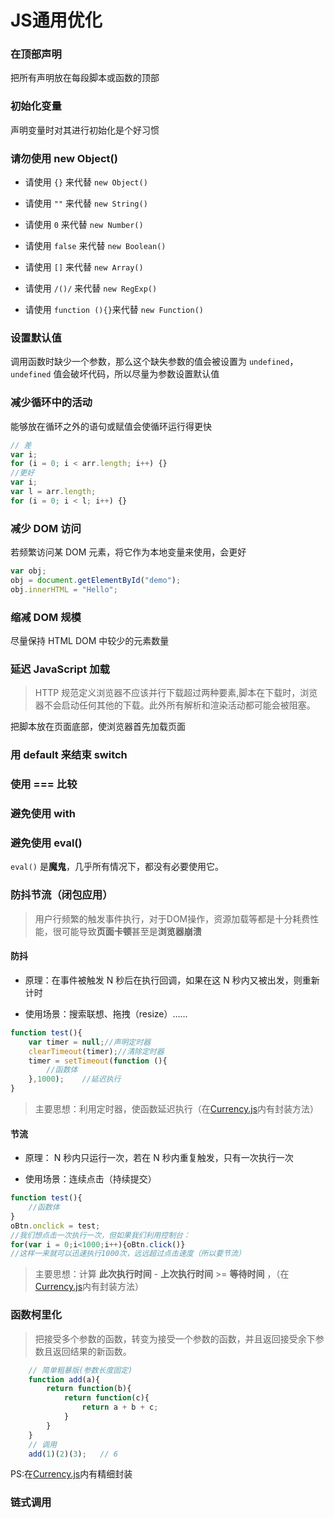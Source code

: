 # JS通用优化

### 在顶部声明

把所有声明放在每段脚本或函数的顶部

### 初始化变量

声明变量时对其进行初始化是个好习惯

### 请勿使用 new Object()

- 请使用 `{}` 来代替 `new Object()`

- 请使用 `""` 来代替 `new String()`

- 请使用 `0` 来代替 `new Number()`

- 请使用 `false` 来代替 `new Boolean()`

- 请使用 `[]` 来代替 `new Array()`

- 请使用 `/()/` 来代替 `new RegExp()`

- 请使用 `function (){}`来代替 `new Function()`

### 设置默认值

调用函数时缺少一个参数，那么这个缺失参数的值会被设置为 `undefined`，`undefined` 值会破坏代码，所以尽量为参数设置默认值

### 减少循环中的活动

能够放在循环之外的语句或赋值会使循环运行得更快

```js
// 差
var i;
for (i = 0; i < arr.length; i++) {}
//更好
var i;
var l = arr.length;
for (i = 0; i < l; i++) {}

```

### 减少 DOM 访问

若频繁访问某 DOM 元素，将它作为本地变量来使用，会更好

```js
var obj;
obj = document.getElementById("demo");
obj.innerHTML = "Hello"; 
```

### 缩减 DOM 规模

尽量保持 HTML DOM 中较少的元素数量

### 延迟 JavaScript 加载

> HTTP 规范定义浏览器不应该并行下载超过两种要素,脚本在下载时，浏览器不会启动任何其他的下载。此外所有解析和渲染活动都可能会被阻塞。

把脚本放在页面底部，使浏览器首先加载页面

### 用 default 来结束 switch

### 使用 === 比较

### 避免使用 with

### 避免使用 eval()

`eval()` 是**魔鬼**，几乎所有情况下，都没有必要使用它。

### 防抖节流（闭包应用）

> 用户行频繁的触发事件执行，对于DOM操作，资源加载等都是十分耗费性能，很可能导致**页面卡顿**甚至是**浏览器崩溃**

#### 防抖

* 原理：在事件被触发 N 秒后在执行回调，如果在这 N 秒内又被出发，则重新计时

* 使用场景：搜索联想、拖拽（resize）……

```js
function test(){
    var timer = null;//声明定时器 
    clearTimeout(timer);//清除定时器
    timer = setTimeout(function (){
        //函数体
    },1000);    //延迟执行
}
```
> 主要思想：利用定时器，使函数延迟执行（在[Currency.js](../优化/封装/Currency.js)内有封装方法）

#### 节流

* 原理： N 秒内只运行一次，若在 N 秒内重复触发，只有一次执行一次

* 使用场景：连续点击（持续提交）

```js
function test(){
    //函数体
}
oBtn.onclick = test;
//我们想点击一次执行一次，但如果我们利用控制台：
for(var i = 0;i<1000;i++){oBtn.click()} 
//这样一来就可以迅速执行1000次，远远超过点击速度（所以要节流）
```
> 主要思想：计算 **此次执行时间** - **上次执行时间** >= **等待时间** ，（在[Currency.js](../优化/封装/Currency.js)内有封装方法）

### 函数柯里化

> 把接受多个参数的函数，转变为接受一个参数的函数，并且返回接受余下参数且返回结果的新函数。

```js
    // 简单粗暴版(参数长度固定)
    function add(a){
        return function(b){
            return function(c){
                return a + b + c;
            }
        }
    }
    // 调用
    add(1)(2)(3);   // 6
```
PS:在[Currency.js](../优化/封装/Currency.js)内有精细封装

### 链式调用


